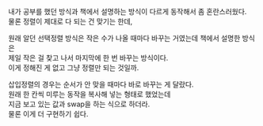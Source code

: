 내가 공부를 했던 방식과 책에서 설명하는 방식이 다르게 동작해서 좀 혼란스러웠다.   
물론 정렬이 제대로 다 되는 건 맞기는 한데,   

원래 알던 선택정렬 방식은 작은 수가 나올 때마다 바꾸는 거였는데 책에서 설명한 방식은   
제일 작은 걸 찾고 나서 마지막에 한 번 바꾸는 방식이다.   
이게 정해진 게 없고 그냥 정렬만 되는 것일까.   

삽입정렬의 경우는 순서가 안 맞을 때마다 바로 바꾸는 게 달랐다.   
원래 한 칸씩 미루는 동작을 복사해 넣는 형태로 했었는데   
지금 보고 있는 값과 swap을 하는 식으로 하더라.   
물론 이게 더 구현하기 쉽다.

